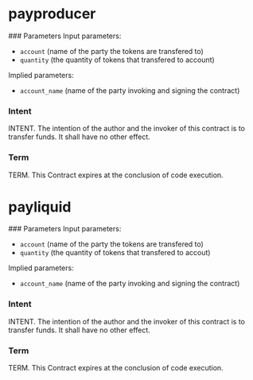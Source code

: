 <h1 class="contract">
   payproducer
</h1>
### Parameters
Input parameters:

* `account` (name of the party the tokens are transfered to)
* `quantity` (the quantity of tokens that transfered to account)

Implied parameters: 

* `account_name` (name of the party invoking and signing the contract)

### Intent
INTENT. The intention of the author and the invoker of this contract is to transfer funds. It shall have no other effect.

### Term
TERM. This Contract expires at the conclusion of code execution.

<h1 class="contract">
   payliquid
</h1>
### Parameters
Input parameters:

* `account` (name of the party the tokens are transfered to)
* `quantity` (the quantity of tokens that transfered to accout)

Implied parameters: 

* `account_name` (name of the party invoking and signing the contract)

### Intent
INTENT. The intention of the author and the invoker of this contract is to transfer funds. It shall have no other effect.

### Term
TERM. This Contract expires at the conclusion of code execution.